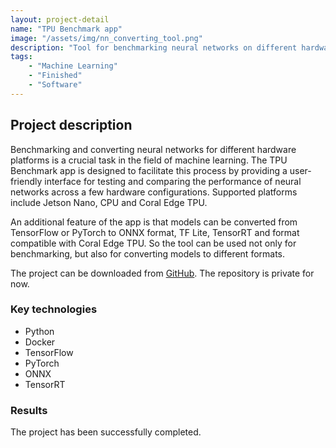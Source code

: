 ```yaml
---
layout: project-detail
name: "TPU Benchmark app"
image: "/assets/img/nn_converting_tool.png" 
description: "Tool for benchmarking neural networks on different hardware platforms"
tags:
    - "Machine Learning"
    - "Finished"
    - "Software"
---
```

## Project description
Benchmarking and converting neural networks for different hardware platforms is a crucial task in the field of machine learning. 
The TPU Benchmark app is designed to facilitate this process by providing a user-friendly interface for testing and comparing the performance of neural networks 
across a few hardware configurations. Supported platforms include Jetson Nano, CPU and Coral Edge TPU. 

An additional feature of the app is that models can be converted from TensorFlow or PyTorch to ONNX format, TF Lite, TensorRT and format compatible with Coral Edge TPU.
So the tool can be used not only for benchmarking, but also for converting models to different formats.

The project can be downloaded from <a href='https://github.com/rcicd/TPU_Benchmark'>GitHub</a>. The repository is private for now.

### Key technologies
* Python
* Docker
* TensorFlow
* PyTorch
* ONNX
* TensorRT

### Results
The project has been successfully completed.
